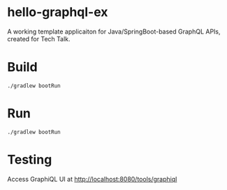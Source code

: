 # hello-graphql-ex

A working template applicaiton for Java/SpringBoot-based GraphQL APIs, created for Tech Talk.

# Build

```
./gradlew bootRun
```

# Run

```
./gradlew bootRun
```

# Testing

Access GraphiQL UI at [http://localhost:8080/tools/graphiql](http://localhost:8080/api/graphiql)
